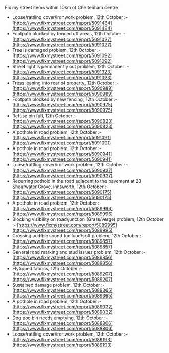 Fix my street items within 10km of Cheltenham centre

<!-- fix_marker starts -->

- Loose/rattling cover/ironwork problem, 12th October :- [https://www.fixmystreet.com/report/5091484](https://www.fixmystreet.com/report/5091484)
- Footpath blocked by fenced off areas, 12th October :- [https://www.fixmystreet.com/report/5091027](https://www.fixmystreet.com/report/5091027)
- Tree is damaged problem, 12th October :- [https://www.fixmystreet.com/report/5091092](https://www.fixmystreet.com/report/5091092)
- Street light is permanently out problem, 12th October :- [https://www.fixmystreet.com/report/5091323](https://www.fixmystreet.com/report/5091323)
- Tress leaning into rear of property, 12th October :- [https://www.fixmystreet.com/report/5090989](https://www.fixmystreet.com/report/5090989)
- Footpath blocked by new fencing, 12th October :- [https://www.fixmystreet.com/report/5090975](https://www.fixmystreet.com/report/5090975)
- Refuse bin full, 12th October :- [https://www.fixmystreet.com/report/5090823](https://www.fixmystreet.com/report/5090823)
- A pothole in road problem, 12th October :- [https://www.fixmystreet.com/report/5091091](https://www.fixmystreet.com/report/5091091)
- A pothole in road problem, 12th October :- [https://www.fixmystreet.com/report/5090941](https://www.fixmystreet.com/report/5090941)
- Loose/rattling cover/ironwork problem, 12th October :- [https://www.fixmystreet.com/report/5090937](https://www.fixmystreet.com/report/5090937)
- Recurring pothold in the road adjacent to the pavement at 20 Shearwater Grove, Innsworth, 12th October :- [https://www.fixmystreet.com/report/5090175](https://www.fixmystreet.com/report/5090175)
- A pothole in road problem, 12th October :- [https://www.fixmystreet.com/report/5089996](https://www.fixmystreet.com/report/5089996)
- Blocking visibility on road/junction (Grass/verge) problem, 12th October :- [https://www.fixmystreet.com/report/5089995](https://www.fixmystreet.com/report/5089995)
- Crossing audible sound too loud/soft problem, 12th October :- [https://www.fixmystreet.com/report/5089857](https://www.fixmystreet.com/report/5089857)
- General road marking and stud issues problem, 12th October :- [https://www.fixmystreet.com/report/5089856](https://www.fixmystreet.com/report/5089856)
- Flytipped fabrics, 12th October :- [https://www.fixmystreet.com/report/5089207](https://www.fixmystreet.com/report/5089207)
- Sustained damage problem, 12th October :- [https://www.fixmystreet.com/report/5089365](https://www.fixmystreet.com/report/5089365)
- A pothole in road problem, 12th October :- [https://www.fixmystreet.com/report/5089032](https://www.fixmystreet.com/report/5089032)
- Dog poo bin needs emptying, 12th October :- [https://www.fixmystreet.com/report/5088806](https://www.fixmystreet.com/report/5088806)
- Loose/rattling cover/ironwork problem, 12th October :- [https://www.fixmystreet.com/report/5089193](https://www.fixmystreet.com/report/5089193)

<!-- fix_marker ends -->